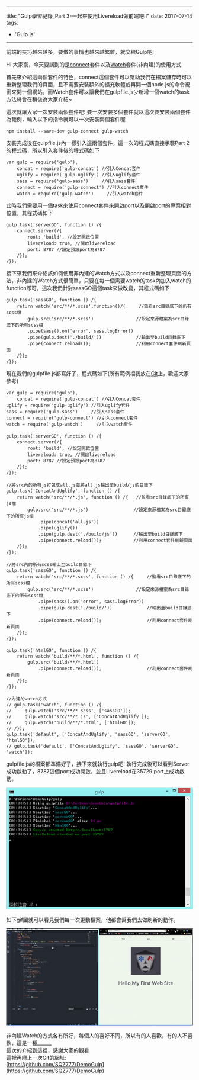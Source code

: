 
---
title: "Gulp學習紀錄_Part 3-一起來使用Livereload做前端吧!!"
date: 2017-07-14
tags: 
  - 'Gulp.js'
---

前端的技巧越來越多，要做的事情也越來越繁雜，就交給Gulp吧!

Hi 大家豪，今天要講到的是[connect](https://www.npmjs.com/package/gulp-connect)套件以及[Watch](https://www.npmjs.com/package/gulp-watch)套件(非內建)的使用方式

首先來介紹這兩個套件的特色，connect這個套件可以幫助我們在檔案儲存時可以重新整理我們的頁面，且不需要安裝額外的擴充軟體或再開一個node.js的命令視窗來開一個網站。而Watch套件可以讓我們在gulpfile.js少新增一個watch的task方法將會在稍後為大家介紹~

這次就讓大家一次安裝兩個套件吧! 要一次安裝多個套件就以這次要安裝兩個套件為範例，輸入以下的指令就可以一次安裝兩個套件喔

    npm install --save-dev gulp-connect gulp-watch

安裝完成後在gulpfile.js內一樣引入這兩個套件，這一次的程式碼直接承襲Part 2的程式碼，所以引入套件後的程式碼如下

    var gulp = require('gulp'),
        concat = require('gulp-concat') //引入Concat套件
        uglify = require('gulp-uglify') //引入uglify套件
        sass = require('gulp-sass')     //引入sass套件
        connect = require('gulp-connect') //引入connect套件
        watch = require('gulp-watch')     //引入watch套件

此時我們需要用一個task來使用connect套件來開啟port以及開啟port的專案相對位置，其程式碼如下

    gulp.task('serverGO', function () /{
        connect.server(/{
            root: 'build', //設定開啟位置
            livereload: true, //開啟livereload
            port: 8787 //設定預設port為8787
        /});
    /});

接下來我們來介紹該如何使用非內建的Watch方式以及connect重新整理頁面的方法，非內建的Watch方式很簡單，只要在每一個需要watch的task內加入watch的function即可，這次我們針對sassGO這個task來做改變，其程式碼如下

    gulp.task('sassGO', function () /{
        return watch('src/**/*.scss',function()/{     //監看src目錄底下的所有scss檔
            gulp.src('src/**/*.scss')                //設定來源檔案為src目錄底下的所有scss檔
            .pipe(sass().on('error', sass.logError)) 
            .pipe(gulp.dest('./build/'))             //輸出至build目錄底下
            .pipe(connect.reload());                 //利用connect套件刷新頁面
        /});
    /});

現在我們的gulpfile.js都寫好了，程式碼如下(所有範例檔我放在[Git](https://github.com/SQZ777/DemoGulp)上，歡迎大家參考)

    var gulp = require('gulp'),
        concat = require('gulp-concat') //引入Concat套件
    uglify = require('gulp-uglify') //引入uglify套件
    sass = require('gulp-sass')     //引入sass套件
    connect = require('gulp-connect') //引入connect套件
    watch = require('gulp-watch')     //引入watch套件
    
    gulp.task('serverGO', function () /{
        connect.server(/{
            root: 'build', //設定開啟位置
            livereload: true, //開啟livereload
            port: 8787 //設定預設port為8787
        /});
    /});
    
    //將src內的所有js打包成all.js並將all.js輸出至build/js的目錄下
    gulp.task('ConcatAndUglify', function () /{
        return watch('src/**/*.js', function () /{   //監看src目錄底下的所有js檔
            gulp.src('src/**/*.js')                 //設定來源檔案為src目錄底下的所有js檔
                .pipe(concat('all.js'))
                .pipe(uglify())
                .pipe(gulp.dest('./build/js'))      //輸出至build目錄底下
                .pipe(connect.reload());            //利用connect套件刷新頁面
        /});
    /});
    
    //將src內的所有scss輸出至build目錄下
    gulp.task('sassGO', function () /{
        return watch('src/**/*.scss', function () /{     //監看src目錄底下的所有scss檔
            gulp.src('src/**/*.scss')                //設定來源檔案為src目錄底下的所有scss檔
                .pipe(sass().on('error', sass.logError))
                .pipe(gulp.dest('./build/'))             //輸出至build目錄底下
                .pipe(connect.reload());                 //利用connect套件刷新頁面
        /});
    /});
    
    gulp.task('htmlGO', function () /{
        return watch('build/**/*.html', function () /{
            gulp.src('build/**/*.html') 
                .pipe(connect.reload());                 //利用connect套件刷新頁面
        /});
    /});
    
    //內建的watch方式
    // gulp.task('watch', function () /{
    //     gulp.watch('src/**/*.scss', ['sassGO']);
    //     gulp.watch('src/**/*.js', ['ConcatAndUglify']);
    //     gulp.watch('build/**/*.html', ['htmlGO']);
    // /});
    gulp.task('default', ['ConcatAndUglify', 'sassGO', 'serverGO', 'htmlGO']);
    // gulp.task('default', ['ConcatAndUglify', 'sassGO', 'serverGO', 'watch']);

gulpfile.js的檔案都準備好了，接下來就執行gulp吧! 執行完成後可以看到Server成功啟動了，8787這個port成功開啟，並且Livereload在35729 port上成功啟動。

![](/img/2017-001638/1499961875_88119.png)

如下gif圖就可以看見我們每一次更動檔案，他都會幫我們去做刷新的動作。

![](/img/2017-001638/1499962372_69478.gif)

非內建Watch的方式各有所好，每個人的喜好不同，所以有的人喜歡，有的人不喜歡，這是一種\_\_\_\_\_\_  
這次的介紹到這裡，感謝大家的觀看  
這裡再附上一次Git的網址:  
[https://github.com/SQZ777/DemoGulp](https://github.com/SQZ777/DemoGulp)